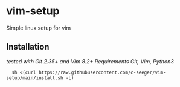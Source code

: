 # vim-setup

Simple linux setup for vim

## Installation

_tested with Git 2.35+ and Vim 8.2+_
_Requirements Git, Vim, Python3_
```
  sh <(curl https://raw.githubusercontent.com/c-seeger/vim-setup/main/install.sh -L)
```
